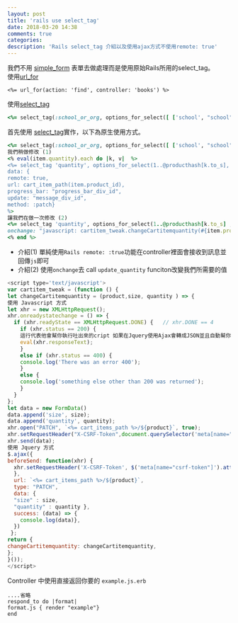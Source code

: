 ```yaml
---
layout: post
title: 'rails use select_tag'
date: 2018-03-20 14:38
comments: true
categories:
description: 'Rails select_tag 介紹以及使用ajax方式不使用remote: true'
---
```

我們不用 [simple_form](https://github.com/plataformatec/simple_form) 表單去做處理而是使用原始Rails所用的select_tag。<br>
使用[url_for](https://apidock.com/rails/ActionView/RoutingUrlFor/url_for)
```
<%= url_for(action: 'find', controller: 'books') %>
```
使用[select_tag](https://apidock.com/rails/ActionView/Helpers/FormTagHelper/select_tag)
```ruby
<%= select_tag(:school_or_org, options_for_select([ ['school', "school"], ['non-profit', "non-profit"]] ), {:class => 'form-control'})  %>
```
首先使用 [select_tag](https://apidock.com/rails/ActionView/Helpers/FormTagHelper/select_tag)實作，以下為原生使用方式。
```ruby
<%= select_tag(:school_or_org, options_for_select([ ['school', "school"], ['non-profit', "non-profit"]] ), {:class => 'form-control'})  %>
我們稍做修改 (1)
<% eval(item.quantity).each do |k, v|  %>
<%= select_tag 'quantity', options_for_select(1..@producthash[k.to_s], v), class: "quantity-select",
data: {
remote: true,
url: cart_item_path(item.product_id),
progress_bar: "progress_bar_div_id",
update: "message_div_id",
method: :patch}
%>
讓我們在做一次修改 (2)
<%= select_tag 'quantity', options_for_select(1..@producthash[k.to_s] , v),
onchange: "javascript: cartitem_tweak.changeCartitemquantity(#{item.product_id},#{k.to_json},this.value);" ,class: "quantity-select"%>
<% end %>
```
* 介紹(1) 單純使用`Rails remote: :true`功能在controller裡面會接收到訊息並回傳`js`即可
* 介紹(2) 使用`onchange`去 call `update_quantity` funciton改變我們所需要的值
```js
<script type='text/javascript'>
var cartitem_tweak = (function () {
let changeCartitemquantity = (product,size, quantity ) => {
使用 Javascript 方式
let xhr = new XMLHttpRequest();
xhr.onreadystatechange = () => {
  if (xhr.readyState == XMLHttpRequest.DONE) {   // xhr.DONE == 4
    if (xhr.status == 200) {
	這行代表他會幫你執行吐出來的cript 如果在Jquery使用Ajax會轉成JSON並且自動幫你執行script
	eval(xhr.responseText);
    }
    else if (xhr.status == 400) {
    console.log('There was an error 400');
    }
    else {
    console.log('something else other than 200 was returned');
    }
  }
};
let data = new FormData()
data.append('size', size);
data.append('quantity', quantity);
xhr.open("PATCH", `<%= cart_items_path %>/${product}`, true);
xhr.setRequestHeader("X-CSRF-Token",document.querySelector('meta[name="csrf-token"]').content);
xhr.send(data);
使用 Jquery 方式
$.ajax({
beforeSend: function(xhr) {
  xhr.setRequestHeader('X-CSRF-Token', $('meta[name="csrf-token"]').attr('content'));
  },
  url: `<%= cart_items_path %>/${product}`,
  type: "PATCH",
  data: {
  "size" : size,
  "quantity" : quantity },
  success: (data) => {
    console.log(data)},
  })
 };
return {
changeCartitemquantity: changeCartitemquantity,
};
}());
</script>
```
Controller 中使用直接返回你要的 `example.js.erb`
```
....省略
respond_to do |format|
format.js { render "example"}
end
```